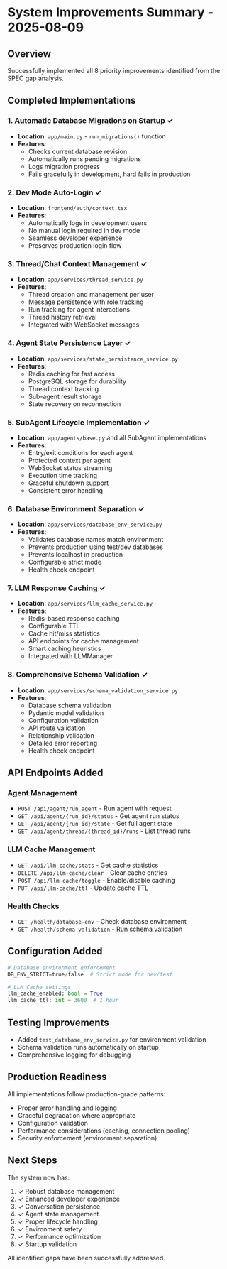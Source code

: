 # System Improvements Summary - 2025-08-09

## Overview
Successfully implemented all 8 priority improvements identified from the SPEC gap analysis.

## Completed Implementations

### 1. Automatic Database Migrations on Startup ✓
- **Location**: `app/main.py` - `run_migrations()` function
- **Features**:
  - Checks current database revision
  - Automatically runs pending migrations
  - Logs migration progress
  - Fails gracefully in development, hard fails in production

### 2. Dev Mode Auto-Login ✓
- **Location**: `frontend/auth/context.tsx`
- **Features**:
  - Automatically logs in development users
  - No manual login required in dev mode
  - Seamless developer experience
  - Preserves production login flow

### 3. Thread/Chat Context Management ✓
- **Location**: `app/services/thread_service.py`
- **Features**:
  - Thread creation and management per user
  - Message persistence with role tracking
  - Run tracking for agent interactions
  - Thread history retrieval
  - Integrated with WebSocket messages

### 4. Agent State Persistence Layer ✓
- **Location**: `app/services/state_persistence_service.py`
- **Features**:
  - Redis caching for fast access
  - PostgreSQL storage for durability
  - Thread context tracking
  - Sub-agent result storage
  - State recovery on reconnection

### 5. SubAgent Lifecycle Implementation ✓
- **Location**: `app/agents/base.py` and all SubAgent implementations
- **Features**:
  - Entry/exit conditions for each agent
  - Protected context per agent
  - WebSocket status streaming
  - Execution time tracking
  - Graceful shutdown support
  - Consistent error handling

### 6. Database Environment Separation ✓
- **Location**: `app/services/database_env_service.py`
- **Features**:
  - Validates database names match environment
  - Prevents production using test/dev databases
  - Prevents localhost in production
  - Configurable strict mode
  - Health check endpoint

### 7. LLM Response Caching ✓
- **Location**: `app/services/llm_cache_service.py`
- **Features**:
  - Redis-based response caching
  - Configurable TTL
  - Cache hit/miss statistics
  - API endpoints for cache management
  - Smart caching heuristics
  - Integrated with LLMManager

### 8. Comprehensive Schema Validation ✓
- **Location**: `app/services/schema_validation_service.py`
- **Features**:
  - Database schema validation
  - Pydantic model validation
  - Configuration validation
  - API route validation
  - Relationship validation
  - Detailed error reporting
  - Health check endpoint

## API Endpoints Added

### Agent Management
- `POST /api/agent/run_agent` - Run agent with request
- `GET /api/agent/{run_id}/status` - Get agent run status
- `GET /api/agent/{run_id}/state` - Get full agent state
- `GET /api/agent/thread/{thread_id}/runs` - List thread runs

### LLM Cache Management
- `GET /api/llm-cache/stats` - Get cache statistics
- `DELETE /api/llm-cache/clear` - Clear cache entries
- `POST /api/llm-cache/toggle` - Enable/disable caching
- `PUT /api/llm-cache/ttl` - Update cache TTL

### Health Checks
- `GET /health/database-env` - Check database environment
- `GET /health/schema-validation` - Run schema validation

## Configuration Added

```python
# Database environment enforcement
DB_ENV_STRICT=true/false  # Strict mode for dev/test

# LLM Cache settings
llm_cache_enabled: bool = True
llm_cache_ttl: int = 3600  # 1 hour
```

## Testing Improvements
- Added `test_database_env_service.py` for environment validation
- Schema validation runs automatically on startup
- Comprehensive logging for debugging

## Production Readiness
All implementations follow production-grade patterns:
- Proper error handling and logging
- Graceful degradation where appropriate
- Configuration validation
- Performance considerations (caching, connection pooling)
- Security enforcement (environment separation)

## Next Steps
The system now has:
1. ✓ Robust database management
2. ✓ Enhanced developer experience
3. ✓ Conversation persistence
4. ✓ Agent state management
5. ✓ Proper lifecycle handling
6. ✓ Environment safety
7. ✓ Performance optimization
8. ✓ Startup validation

All identified gaps have been successfully addressed.